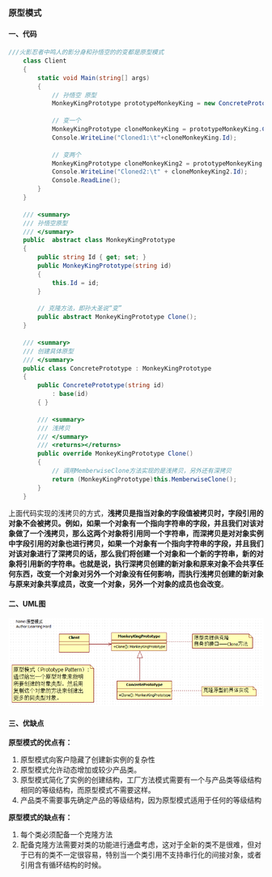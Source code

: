 ###  原型模式

#### 一、代码

```c#
///火影忍者中鸣人的影分身和孙悟空的的变都是原型模式
    class Client
    {
        static void Main(string[] args)
        {
            // 孙悟空 原型
            MonkeyKingPrototype prototypeMonkeyKing = new ConcretePrototype("MonkeyKing");

            // 变一个
            MonkeyKingPrototype cloneMonkeyKing = prototypeMonkeyKing.Clone() as ConcretePrototype;
            Console.WriteLine("Cloned1:\t"+cloneMonkeyKing.Id);

            // 变两个
            MonkeyKingPrototype cloneMonkeyKing2 = prototypeMonkeyKing.Clone() as ConcretePrototype;
            Console.WriteLine("Cloned2:\t" + cloneMonkeyKing2.Id);
            Console.ReadLine();
        }
    }

    /// <summary>
    /// 孙悟空原型
    /// </summary>
    public  abstract class MonkeyKingPrototype
    {
        public string Id { get; set; }
        public MonkeyKingPrototype(string id)
        {
            this.Id = id;
        }

        // 克隆方法，即孙大圣说“变”
        public abstract MonkeyKingPrototype Clone();
    }

    /// <summary>
    /// 创建具体原型
    /// </summary>
    public class ConcretePrototype : MonkeyKingPrototype
    {
        public ConcretePrototype(string id)
            : base(id)
        { }

        /// <summary>
        /// 浅拷贝
        /// </summary>
        /// <returns></returns>
        public override MonkeyKingPrototype Clone()
        {
            // 调用MemberwiseClone方法实现的是浅拷贝，另外还有深拷贝
            return (MonkeyKingPrototype)this.MemberwiseClone();
        }
    }
```



上面代码实现的浅拷贝的方式，**浅拷贝是指当对象的字段值被拷贝时，字段引用的对象不会被拷贝。例如，如果一个对象有一个指向字符串的字段，并且我们对该对象做了一个浅拷贝，那么这两个对象将引用同一个字符串，而深拷贝是对对象实例中字段引用的对象也进行拷贝，如果一个对象有一个指向字符串的字段，并且我们对该对象进行了深拷贝的话，那么我们将创建一个对象和一个新的字符串，新的对象将引用新的字符串。也就是说，执行深拷贝创建的新对象和原来对象不会共享任何东西，改变一个对象对另外一个对象没有任何影响，而执行浅拷贝创建的新对象与原来对象共享成员，改变一个对象，另外一个对象的成员也会改变**。



####  二、UML图

![](img/原型.png)





#### 三、优缺点

**原型模式的优点有：**

1. 原型模式向客户隐藏了创建新实例的复杂性
2. 原型模式允许动态增加或较少产品类。
3. 原型模式简化了实例的创建结构，工厂方法模式需要有一个与产品类等级结构相同的等级结构，而原型模式不需要这样。
4. 产品类不需要事先确定产品的等级结构，因为原型模式适用于任何的等级结构

**原型模式的缺点有：**

1. 每个类必须配备一个克隆方法
2.  配备克隆方法需要对类的功能进行通盘考虑，这对于全新的类不是很难，但对于已有的类不一定很容易，特别当一个类引用不支持串行化的间接对象，或者引用含有循环结构的时候。